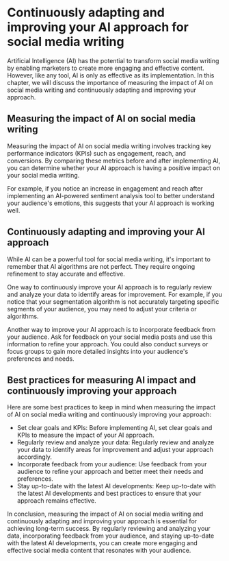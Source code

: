 Continuously adapting and improving your AI approach for social media writing
=====================================================================================================================================

Artificial Intelligence (AI) has the potential to transform social media writing by enabling marketers to create more engaging and effective content. However, like any tool, AI is only as effective as its implementation. In this chapter, we will discuss the importance of measuring the impact of AI on social media writing and continuously adapting and improving your approach.

Measuring the impact of AI on social media writing
--------------------------------------------------

Measuring the impact of AI on social media writing involves tracking key performance indicators (KPIs) such as engagement, reach, and conversions. By comparing these metrics before and after implementing AI, you can determine whether your AI approach is having a positive impact on your social media writing.

For example, if you notice an increase in engagement and reach after implementing an AI-powered sentiment analysis tool to better understand your audience's emotions, this suggests that your AI approach is working well.

Continuously adapting and improving your AI approach
----------------------------------------------------

While AI can be a powerful tool for social media writing, it's important to remember that AI algorithms are not perfect. They require ongoing refinement to stay accurate and effective.

One way to continuously improve your AI approach is to regularly review and analyze your data to identify areas for improvement. For example, if you notice that your segmentation algorithm is not accurately targeting specific segments of your audience, you may need to adjust your criteria or algorithms.

Another way to improve your AI approach is to incorporate feedback from your audience. Ask for feedback on your social media posts and use this information to refine your approach. You could also conduct surveys or focus groups to gain more detailed insights into your audience's preferences and needs.

Best practices for measuring AI impact and continuously improving your approach
-------------------------------------------------------------------------------

Here are some best practices to keep in mind when measuring the impact of AI on social media writing and continuously improving your approach:

* Set clear goals and KPIs: Before implementing AI, set clear goals and KPIs to measure the impact of your AI approach.
* Regularly review and analyze your data: Regularly review and analyze your data to identify areas for improvement and adjust your approach accordingly.
* Incorporate feedback from your audience: Use feedback from your audience to refine your approach and better meet their needs and preferences.
* Stay up-to-date with the latest AI developments: Keep up-to-date with the latest AI developments and best practices to ensure that your approach remains effective.

In conclusion, measuring the impact of AI on social media writing and continuously adapting and improving your approach is essential for achieving long-term success. By regularly reviewing and analyzing your data, incorporating feedback from your audience, and staying up-to-date with the latest AI developments, you can create more engaging and effective social media content that resonates with your audience.
